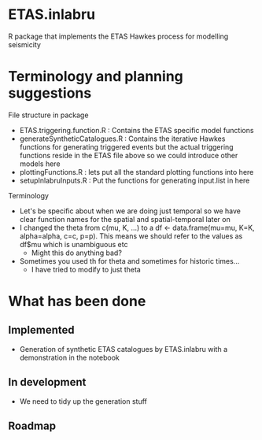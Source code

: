 # ETAS.inlabru
R package that implements the ETAS Hawkes process for modelling seismicity

# Terminology and planning suggestions

File structure in package

- ETAS.triggering.function.R : Contains the ETAS specific model functions
- generateSyntheticCatalogues.R : Contains the iterative Hawkes functions for generating triggered events but the actual triggering functions reside in the ETAS file above so we could introduce other models here
- plottingFunctions.R : lets put all the standard plotting functions into here
- setupInlabruInputs.R : Put the functions for generating input.list in here

Terminology

- Let's be specific about when we are doing just temporal so we have clear function names for the spatial and spatial-temporal later on
- I changed the theta from c(mu, K, ...) to a  df <- data.frame(mu=mu, K=K, alpha=alpha, c=c, p=p). This means we should refer to the values as df$mu which is unambiguous etc
  - Might this do anything bad?
- Sometimes you used th for theta and sometimes for historic times...
  - I have tried to modify to just theta

# What has been done

## Implemented

- Generation of synthetic ETAS catalogues by ETAS.inlabru with a demonstration in the notebook

## In development

- We need to tidy up the generation stuff

## Roadmap

